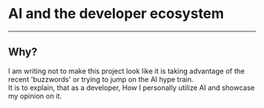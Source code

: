 # AI and the developer ecosystem  
---
## Why?  
I am writing not to make this project look like it is taking advantage of the recent 'buzzwords' or trying to jump on the AI hype train.  
It is to explain, that as a developer, How I personally utilize AI and showcase my opinion on it.  